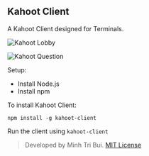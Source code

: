 ## Kahoot Client
A Kahoot Client designed for Terminals.

![Kahoot Lobby](https://cdn.discordapp.com/attachments/846536985715933194/939464119428456508/unknown.png)

![Kahoot Question](https://cdn.discordapp.com/attachments/846536985715933194/939464268313661440/unknown.png)

Setup:
 - Install Node.js
 - Install npm

To install Kahoot Client:
```
npm install -g kahoot-client
```

Run the client using `kahoot-client`

> Developed by Minh Tri Bui. [MIT License](./LICENSE)